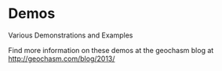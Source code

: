 Demos
=====

Various Demonstrations and Examples

Find more information on these demos at the geochasm blog at http://geochasm.com/blog/2013/
